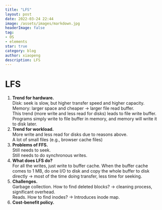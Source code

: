 ```yaml
---
title: "LFS"
layout: post
date: 2022-03-24 22:44
image: /assets/images/markdown.jpg
headerImage: false
tag:
- OS
- elements
star: true
category: blog
author: xiaopeng
description: LFS
---
```



# LFS

1. **Trend for hardware.**  
   Disk: seek is slow, but higher transfer speed and higher capacity.  
   Memory: larger space and cheaper -> larger file read buffer.  
   This trend (more write and less read for disks) leads to file write buffer. Programs simply write to file buffer in memory, and memory will write it to disk later.  
2. **Trend for workload.**  
   More write and less read for disks due to reasons above.  
   A lot of small files (e.g., browser cache files)  
3. **Problems of FFS.**  
   Still needs to seek.  
   Still needs to do synchronous writes.  
4. **What does LFS do?**  
   For all the writes, just write to buffer cache. When the buffer cache comes to 1 MB, do one I/O to disk and copy the whole buffer to disk directly -> most of the time doing transfer, less time for seeking.  
5. **Challenges.**  
   Garbage collection. How to find deleted blocks? -> cleaning process, significant overhead.  
   Reads. How to find inodes? -> Introduces inode map.  
6. **Cost-benefit policy.**   

